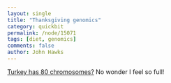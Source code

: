```yaml
---
layout: single 
title: "Thanksgiving genomics" 
category: quickbit
permalink: /node/15071
tags: [diet, genomics] 
comments: false 
author: John Hawks 
---
```


<a href="http://discovermagazine.com/photos/22-the-genome-of-your-thanksgiving-supper/">Turkey has 80 chromosomes?</a> No wonder I feel so full!

